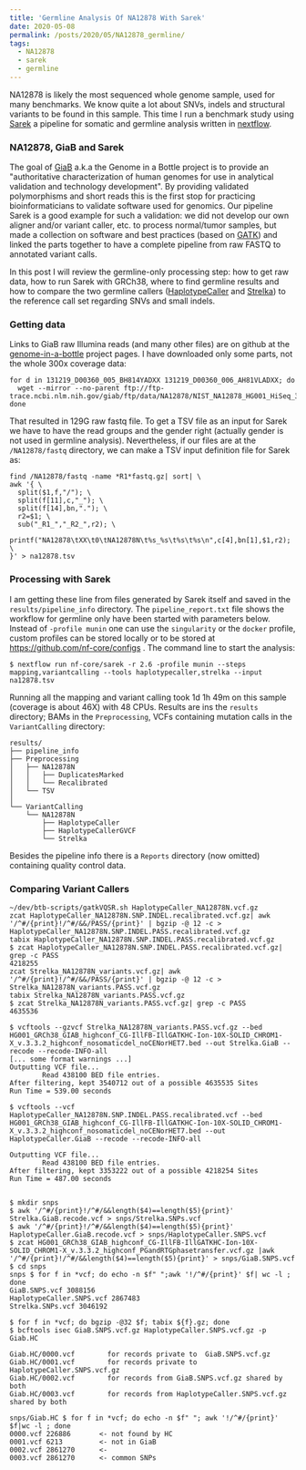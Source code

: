 ```yaml
---
title: 'Germline Analysis Of NA12878 With Sarek'
date: 2020-05-08
permalink: /posts/2020/05/NA12878_germline/
tags:
  - NA12878
  - sarek
  - germline
---
```


NA12878 is likely the most sequenced whole genome sample, used for many benchmarks. We know quite a lot about SNVs, indels and structural variants to be found in this sample. This time I run a benchmark study using [Sarek](http://nf-co.re/sarek/) a pipeline for somatic and germline analysis written in [nextflow](http://nextflow.io).

### NA12878, GiaB and Sarek

The goal of [GiaB](https://www.nist.gov/programs-projects/genome-bottle) a.k.a the Genome in a Bottle project is to provide an "authoritative characterization of human genomes for use in analytical validation and technology development". By providing validated polymorphisms and short reads this is the first stop for practicing bioinformaticians to validate software used for genomics. Our pipeline Sarek is a good example for such a validation: we did not develop our own aligner and/or variant caller, etc. to process normal/tumor samples, but made a collection on software and best practices (based on [GATK](https://gatk.broadinstitute.org/hc/en-us/sections/360007226651-Best-Practices-Workflows)) and linked the parts together to have a complete pipeline from raw FASTQ to annotated variant calls. 

In this post I will review the germline-only processing step: how to get raw data, how to run Sarek with GRCh38, where to find germline results and how to compare the two germline callers ([HaplotypeCaller](https://gatk.broadinstitute.org/hc/en-us/articles/360042913231-HaplotypeCaller) and [Strelka](https://github.com/Illumina/strelka)) to the reference call set regarding SNVs and small indels.

### Getting data

Links to GiaB raw Illumina reads (and many other files) are on github at the [genome-in-a-bottle](https://github.com/genome-in-a-bottle/giab_data_indexes) project pages. I have downloaded only some parts, not the whole 300x coverage data: 

```
for d in 131219_D00360_005_BH814YADXX 131219_D00360_006_AH81VLADXX; do
  wget --mirror --no-parent ftp://ftp-trace.ncbi.nlm.nih.gov/giab/ftp/data/NA12878/NIST_NA12878_HG001_HiSeq_300x/$d/
done
```

That resulted in 129G raw fastq file. To get a TSV file as an input for Sarek we have to have the read groups and the gender right (actually gender is not used in germline analysis). Nevertheless, if our files are at the `/NA12878/fastq` directory, we can make a TSV input definition file for Sarek as: 

```
find /NA12878/fastq -name *R1*fastq.gz| sort| \
awk '{ \
  split($1,f,"/"); \
  split(f[11],c,"_"); \
  split(f[14],bn,"."); \
  r2=$1; \
  sub("_R1_","_R2_",r2); \
  printf("NA12878\tXX\t0\tNA12878N\t%s_%s\t%s\t%s\n",c[4],bn[1],$1,r2); \
}' > na12878.tsv
```

### Processing with Sarek

I am getting these line from files generated by Sarek itself and saved in the `results/pipeline_info` directory. The `pipeline_report.txt` file shows the workflow for germline only have been started with parameters below. Instead of `-profile munin` one can use the `singularity` or the `docker` profile, custom profiles can be stored locally or to be stored at https://github.com/nf-core/configs . The command line to start the analysis:

```
$ nextflow run nf-core/sarek -r 2.6 -profile munin --steps mapping,variantcalling --tools haplotypecaller,strelka --input na12878.tsv
```

Running all the mapping and variant calling took 1d 1h 49m on this sample (coverage is about 46X) with 48 CPUs. Results are ins the `results` directory; BAMs in the `Preprocessing`, VCFs containing mutation calls in the `VariantCalling` directory:

```
results/
├── pipeline_info
├── Preprocessing
│   ├── NA12878N
│   │   ├── DuplicatesMarked
│   │   └── Recalibrated
│   └── TSV
│
└── VariantCalling
    └── NA12878N
        ├── HaplotypeCaller
        ├── HaplotypeCallerGVCF
        └── Strelka
```

Besides the pipeline info there is a `Reports` directory (now omitted) containing quality control data. 

### Comparing Variant Callers

```
~/dev/btb-scripts/gatkVQSR.sh HaplotypeCaller_NA12878N.vcf.gz
zcat HaplotypeCaller_NA12878N.SNP.INDEL.recalibrated.vcf.gz| awk '/^#/{print}!/^#/&&/PASS/{print}' | bgzip -@ 12 -c > HaplotypeCaller_NA12878N.SNP.INDEL.PASS.recalibrated.vcf.gz
tabix HaplotypeCaller_NA12878N.SNP.INDEL.PASS.recalibrated.vcf.gz
$ zcat HaplotypeCaller_NA12878N.SNP.INDEL.PASS.recalibrated.vcf.gz| grep -c PASS 
4218255
zcat Strelka_NA12878N_variants.vcf.gz| awk '/^#/{print}!/^#/&&/PASS/{print}' | bgzip -@ 12 -c > Strelka_NA12878N_variants.PASS.vcf.gz
tabix Strelka_NA12878N_variants.PASS.vcf.gz
$ zcat Strelka_NA12878N_variants.PASS.vcf.gz| grep -c PASS
4635536

$ vcftools --gzvcf Strelka_NA12878N_variants.PASS.vcf.gz --bed HG001_GRCh38_GIAB_highconf_CG-IllFB-IllGATKHC-Ion-10X-SOLID_CHROM1-X_v.3.3.2_highconf_nosomaticdel_noCENorHET7.bed --out Strelka.GiaB --recode --recode-INFO-all
[... some format warnings ...]
Outputting VCF file...
        Read 438100 BED file entries.
After filtering, kept 3540712 out of a possible 4635535 Sites
Run Time = 539.00 seconds

$ vcftools --vcf HaplotypeCaller_NA12878N.SNP.INDEL.PASS.recalibrated.vcf --bed HG001_GRCh38_GIAB_highconf_CG-IllFB-IllGATKHC-Ion-10X-SOLID_CHROM1-X_v.3.3.2_highconf_nosomaticdel_noCENorHET7.bed --out HaplotypeCaller.GiaB --recode --recode-INFO-all

Outputting VCF file...
        Read 438100 BED file entries.
After filtering, kept 3353222 out of a possible 4218254 Sites
Run Time = 487.00 seconds


$ mkdir snps
$ awk '/^#/{print}!/^#/&&length($4)==length($5){print}' Strelka.GiaB.recode.vcf > snps/Strelka.SNPs.vcf
$ awk '/^#/{print}!/^#/&&length($4)==length($5){print}' HaplotypeCaller.GiaB.recode.vcf > snps/HaplotypeCaller.SNPS.vcf
$ zcat HG001_GRCh38_GIAB_highconf_CG-IllFB-IllGATKHC-Ion-10X-SOLID_CHROM1-X_v.3.3.2_highconf_PGandRTGphasetransfer.vcf.gz |awk '/^#/{print}!/^#/&&length($4)==length($5){print}' > snps/GiaB.SNPS.vcf
$ cd snps
snps $ for f in *vcf; do echo -n $f" ";awk '!/^#/{print}' $f| wc -l ; done 
GiaB.SNPS.vcf 3088156
HaplotypeCaller.SNPS.vcf 2867483
Strelka.SNPs.vcf 3046192

$ for f in *vcf; do bgzip -@32 $f; tabix ${f}.gz; done
$ bcftools isec GiaB.SNPS.vcf.gz HaplotypeCaller.SNPS.vcf.gz -p Giab.HC

Giab.HC/0000.vcf        for records private to  GiaB.SNPS.vcf.gz
Giab.HC/0001.vcf        for records private to  HaplotypeCaller.SNPS.vcf.gz
Giab.HC/0002.vcf        for records from GiaB.SNPS.vcf.gz shared by both
Giab.HC/0003.vcf        for records from HaplotypeCaller.SNPS.vcf.gz shared by both

snps/Giab.HC $ for f in *vcf; do echo -n $f" "; awk '!/^#/{print}' $f|wc -l ; done
0000.vcf 226886       <- not found by HC 
0001.vcf 6213         <- not in GiaB
0002.vcf 2861270      <-
0003.vcf 2861270      <- common SNPs


```
